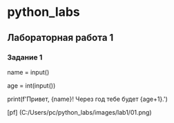 # python_labs

## Лабораторная работа 1

### Задание 1

name = input()

age = int(input())

print(f'Привет, {name}! Через год тебе будет {age+1}.')

[pf] (C:/Users/pc/python_labs/images/lab1/01.png)
